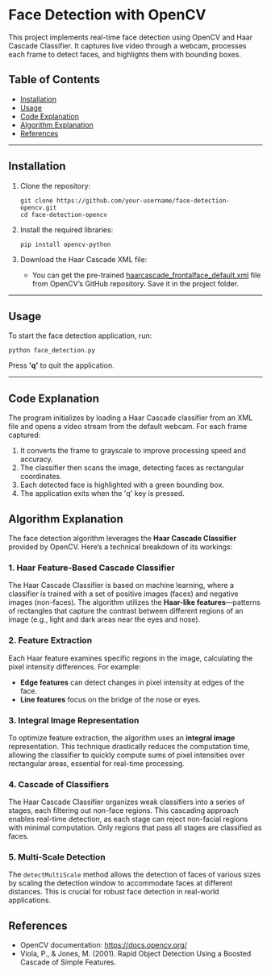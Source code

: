 # Face Detection with OpenCV

This project implements real-time face detection using OpenCV and Haar Cascade Classifier. It captures live video through a webcam, processes each frame to detect faces, and highlights them with bounding boxes. 

## Table of Contents

- [Installation](#installation)
- [Usage](#usage)
- [Code Explanation](#code-explanation)
- [Algorithm Explanation](#algorithm-explanation)
- [References](#references)

---

## Installation

1. Clone the repository:
   ```
   git clone https://github.com/your-username/face-detection-opencv.git
   cd face-detection-opencv
   ```

2. Install the required libraries:
   ```
   pip install opencv-python
   ```

3. Download the Haar Cascade XML file:
   - You can get the pre-trained [haarcascade_frontalface_default.xml](https://github.com/opencv/opencv/blob/master/data/haarcascades/haarcascade_frontalface_default.xml) file from OpenCV’s GitHub repository. Save it in the project folder.

---

## Usage

To start the face detection application, run:
```
python face_detection.py
```

Press **'q'** to quit the application.

---

## Code Explanation

The program initializes by loading a Haar Cascade classifier from an XML file and opens a video stream from the default webcam. For each frame captured:

1. It converts the frame to grayscale to improve processing speed and accuracy.
2. The classifier then scans the image, detecting faces as rectangular coordinates.
3. Each detected face is highlighted with a green bounding box.
4. The application exits when the 'q' key is pressed.

## Algorithm Explanation

The face detection algorithm leverages the **Haar Cascade Classifier** provided by OpenCV. Here’s a technical breakdown of its workings:

### 1. Haar Feature-Based Cascade Classifier
The Haar Cascade Classifier is based on machine learning, where a classifier is trained with a set of positive images (faces) and negative images (non-faces). The algorithm utilizes the **Haar-like features**—patterns of rectangles that capture the contrast between different regions of an image (e.g., light and dark areas near the eyes and nose).

### 2. Feature Extraction
Each Haar feature examines specific regions in the image, calculating the pixel intensity differences. For example:
   - **Edge features** can detect changes in pixel intensity at edges of the face.
   - **Line features** focus on the bridge of the nose or eyes.

### 3. Integral Image Representation
To optimize feature extraction, the algorithm uses an **integral image** representation. This technique drastically reduces the computation time, allowing the classifier to quickly compute sums of pixel intensities over rectangular areas, essential for real-time processing.

### 4. Cascade of Classifiers
The Haar Cascade Classifier organizes weak classifiers into a series of stages, each filtering out non-face regions. This cascading approach enables real-time detection, as each stage can reject non-facial regions with minimal computation. Only regions that pass all stages are classified as faces.

### 5. Multi-Scale Detection
The `detectMultiScale` method allows the detection of faces of various sizes by scaling the detection window to accommodate faces at different distances. This is crucial for robust face detection in real-world applications.

## References

- OpenCV documentation: https://docs.opencv.org/
- Viola, P., & Jones, M. (2001). Rapid Object Detection Using a Boosted Cascade of Simple Features.
